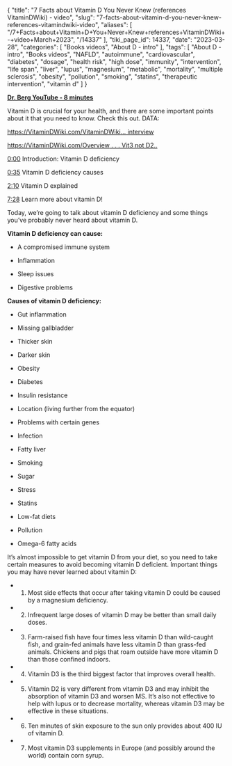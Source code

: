 {
    "title": "7 Facts about Vitamin D You Never Knew (references VitaminDWiki) - video",
    "slug": "7-facts-about-vitamin-d-you-never-knew-references-vitamindwiki-video",
    "aliases": [
        "/7+Facts+about+Vitamin+D+You+Never+Knew+references+VitaminDWiki+-+video+March+2023",
        "/14337"
    ],
    "tiki_page_id": 14337,
    "date": "2023-03-28",
    "categories": [
        "Books videos",
        "About D - intro"
    ],
    "tags": [
        "About D - intro",
        "Books videos",
        "NAFLD",
        "autoimmune",
        "cardiovascular",
        "diabetes",
        "dosage",
        "health risk",
        "high dose",
        "immunity",
        "intervention",
        "life span",
        "liver",
        "lupus",
        "magnesium",
        "metabolic",
        "mortality",
        "multiple sclerosis",
        "obesity",
        "pollution",
        "smoking",
        "statins",
        "therapeutic intervention",
        "vitamin d"
    ]
}


**[Dr. Berg YouTube - 8 minutes](https://www.youtube.com/watch?v=N2DGrgMIcsE)** 

Vitamin D is crucial for your health, and there are some important points about it that you need to know. Check this out. DATA: 

[https://VitaminDWiki.com/VitaminDWiki... interview](https://www.youtube.com/redirect?event=video_description&redir_token=QUFFLUhqazl1RF9LbHRGOVNxQjlpQTY1MlMwUmw1dmdwUXxBQ3Jtc0ttUVFCenRoaGRvcGotMU56ejBvT1dkWnRCcDdoNEUteDNKeGFRRDFUZkxrN25PVlk3NGVmTlMyTmtqbHE2NzNBZFQ5aW5mV19meGstTkJ4MmVoZWx3S1B3RW81eUNZU3JyajJIZV9EUWhrME5FR1k1cw&q=https://VitaminDWiki.com/VitaminDWiki+interview+and+transcript+-+Jan+2022#Vitamin_D_is_the_3rd_best_way_to_improve_your_health_but_the_most_cost-effective_&v=N2DGrgMIcsE)

[https://VitaminDWiki.com/Overview . . . Vit3 not D2..](https://www.youtube.com/redirect?event=video_description&redir_token=QUFFLUhqbWpOM081aVRVR3RXbzRBRE1wSXhFT3NCMGNzUXxBQ3Jtc0trWE9fYkFTZy1acFV6Q1AtcjhGeHlvYzFlQ3VMVWdZTzd5R1lBcFZ4TU1oUktKa3N3TFVpVWZHUzdkajN5WHF2UGtGWUQzSHpiTUpHd0FUZk9ITXRnOG0xcG1nc0IzWUVjVnBwNlBEZkNBRC13Q2RjRQ&q=https://VitaminDWiki.com/Overview+Vitamin+D3+not+D2#VitaminDWiki_pages_with_MUSHROOM_S_in_title&v=N2DGrgMIcsE) 

[0:00](https://www.youtube.com/watch?v=N2DGrgMIcsE&t=0s) Introduction: Vitamin D deficiency

[0:35](https://www.youtube.com/watch?v=N2DGrgMIcsE&t=35s) Vitamin D deficiency causes

[2:10](https://www.youtube.com/watch?v=N2DGrgMIcsE&t=130s) Vitamin D explained

[7:28](https://www.youtube.com/watch?v=N2DGrgMIcsE&t=448s) Learn more about vitamin D! 

Today, we’re going to talk about vitamin D deficiency and some things you’ve probably never heard about vitamin D. 

 **Vitamin D deficiency can cause:** 

* A compromised immune system 

* Inflammation 

* Sleep issues

* Digestive problems 

 **Causes of vitamin D deficiency:** 

* Gut inflammation 

* Missing gallbladder

* Thicker skin

* Darker skin 

* Obesity

* Diabetes

* Insulin resistance

* Location (living further from the equator)

* Problems with certain genes

* Infection

* Fatty liver

* Smoking

* Sugar

* Stress

* Statins

* Low-fat diets

* Pollution

* Omega-6 fatty acids 

It’s almost impossible to get vitamin D from your diet, so you need to take certain measures to avoid becoming vitamin D deficient. Important things you may have never learned about vitamin D: 

* 1. Most side effects that occur after taking vitamin D could be caused by a magnesium deficiency. 

* 2. Infrequent large doses of vitamin D may be better than small daily doses. 

* 3. Farm-raised fish have four times less vitamin D than wild-caught fish, and grain-fed animals have less vitamin D than grass-fed animals. Chickens and pigs that roam outside have more vitamin D than those confined indoors. 

* 4. Vitamin D3 is the third biggest factor that improves overall health. 

* 5. Vitamin D2 is very different from vitamin D3 and may inhibit the absorption of vitamin D3 and worsen MS. It’s also not effective to help with lupus or to decrease mortality, whereas vitamin D3 may be effective in these situations.

* 6. Ten minutes of skin exposure to the sun only provides about 400 IU of vitamin D. 

* 7. Most vitamin D3 supplements in Europe (and possibly around the world) contain corn syrup.